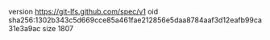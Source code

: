 version https://git-lfs.github.com/spec/v1
oid sha256:1302b343c5d669cce85a461fae212856e5daa8784aaf3d12eafb99ca31e3a9ac
size 1807
